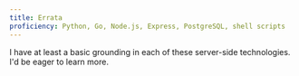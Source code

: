 ```yaml
---
title: Errata
proficiency: Python, Go, Node.js, Express, PostgreSQL, shell scripts
---
```


I have at least a basic grounding in each of these server-side technologies. I'd be eager to learn more.
